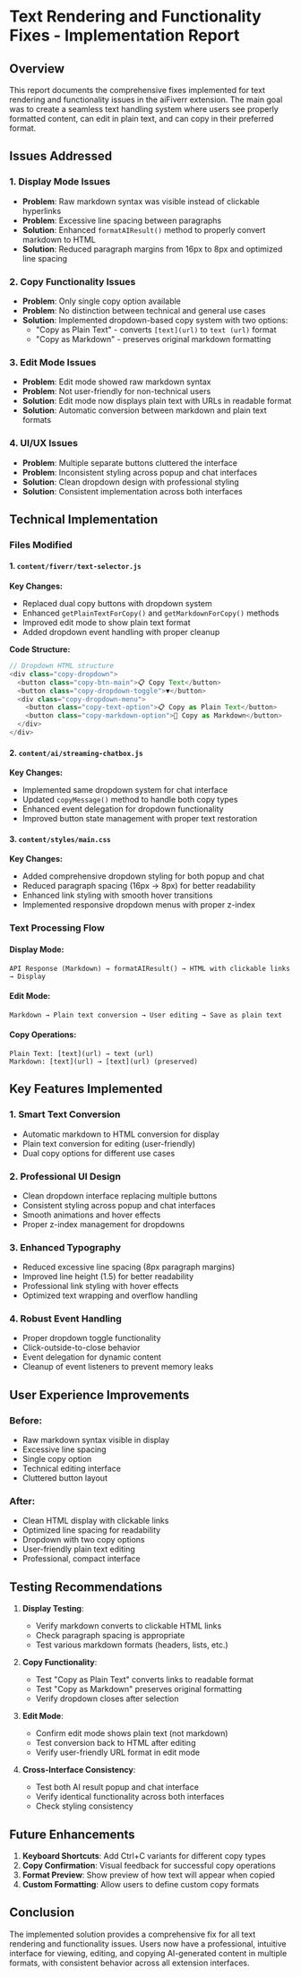 # Text Rendering and Functionality Fixes - Implementation Report

## Overview
This report documents the comprehensive fixes implemented for text rendering and functionality issues in the aiFiverr extension. The main goal was to create a seamless text handling system where users see properly formatted content, can edit in plain text, and can copy in their preferred format.

## Issues Addressed

### 1. **Display Mode Issues**
- **Problem**: Raw markdown syntax was visible instead of clickable hyperlinks
- **Problem**: Excessive line spacing between paragraphs
- **Solution**: Enhanced `formatAIResult()` method to properly convert markdown to HTML
- **Solution**: Reduced paragraph margins from 16px to 8px and optimized line spacing

### 2. **Copy Functionality Issues**
- **Problem**: Only single copy option available
- **Problem**: No distinction between technical and general use cases
- **Solution**: Implemented dropdown-based copy system with two options:
  - "Copy as Plain Text" - converts `[text](url)` to `text (url)` format
  - "Copy as Markdown" - preserves original markdown formatting

### 3. **Edit Mode Issues**
- **Problem**: Edit mode showed raw markdown syntax
- **Problem**: Not user-friendly for non-technical users
- **Solution**: Edit mode now displays plain text with URLs in readable format
- **Solution**: Automatic conversion between markdown and plain text formats

### 4. **UI/UX Issues**
- **Problem**: Multiple separate buttons cluttered the interface
- **Problem**: Inconsistent styling across popup and chat interfaces
- **Solution**: Clean dropdown design with professional styling
- **Solution**: Consistent implementation across both interfaces

## Technical Implementation

### Files Modified

#### 1. `content/fiverr/text-selector.js`
**Key Changes:**
- Replaced dual copy buttons with dropdown system
- Enhanced `getPlainTextForCopy()` and `getMarkdownForCopy()` methods
- Improved edit mode to show plain text format
- Added dropdown event handling with proper cleanup

**Code Structure:**
```javascript
// Dropdown HTML structure
<div class="copy-dropdown">
  <button class="copy-btn-main">📋 Copy Text</button>
  <button class="copy-dropdown-toggle">▼</button>
  <div class="copy-dropdown-menu">
    <button class="copy-text-option">📋 Copy as Plain Text</button>
    <button class="copy-markdown-option">📝 Copy as Markdown</button>
  </div>
</div>
```

#### 2. `content/ai/streaming-chatbox.js`
**Key Changes:**
- Implemented same dropdown system for chat interface
- Updated `copyMessage()` method to handle both copy types
- Enhanced event delegation for dropdown functionality
- Improved button state management with proper text restoration

#### 3. `content/styles/main.css`
**Key Changes:**
- Added comprehensive dropdown styling for both popup and chat
- Reduced paragraph spacing (16px → 8px) for better readability
- Enhanced link styling with smooth hover transitions
- Implemented responsive dropdown menus with proper z-index

### Text Processing Flow

#### Display Mode:
```
API Response (Markdown) → formatAIResult() → HTML with clickable links → Display
```

#### Edit Mode:
```
Markdown → Plain text conversion → User editing → Save as plain text
```

#### Copy Operations:
```
Plain Text: [text](url) → text (url)
Markdown: [text](url) → [text](url) (preserved)
```

## Key Features Implemented

### 1. **Smart Text Conversion**
- Automatic markdown to HTML conversion for display
- Plain text conversion for editing (user-friendly)
- Dual copy options for different use cases

### 2. **Professional UI Design**
- Clean dropdown interface replacing multiple buttons
- Consistent styling across popup and chat interfaces
- Smooth animations and hover effects
- Proper z-index management for dropdowns

### 3. **Enhanced Typography**
- Reduced excessive line spacing (8px paragraph margins)
- Improved line height (1.5) for better readability
- Professional link styling with hover effects
- Optimized text wrapping and overflow handling

### 4. **Robust Event Handling**
- Proper dropdown toggle functionality
- Click-outside-to-close behavior
- Event delegation for dynamic content
- Cleanup of event listeners to prevent memory leaks

## User Experience Improvements

### Before:
- Raw markdown syntax visible in display
- Excessive line spacing
- Single copy option
- Technical editing interface
- Cluttered button layout

### After:
- Clean HTML display with clickable links
- Optimized line spacing for readability
- Dropdown with two copy options
- User-friendly plain text editing
- Professional, compact interface

## Testing Recommendations

1. **Display Testing**:
   - Verify markdown converts to clickable HTML links
   - Check paragraph spacing is appropriate
   - Test various markdown formats (headers, lists, etc.)

2. **Copy Functionality**:
   - Test "Copy as Plain Text" converts links to readable format
   - Test "Copy as Markdown" preserves original formatting
   - Verify dropdown closes after selection

3. **Edit Mode**:
   - Confirm edit mode shows plain text (not markdown)
   - Test conversion back to HTML after editing
   - Verify user-friendly URL format in edit mode

4. **Cross-Interface Consistency**:
   - Test both AI result popup and chat interface
   - Verify identical functionality across both interfaces
   - Check styling consistency

## Future Enhancements

1. **Keyboard Shortcuts**: Add Ctrl+C variants for different copy types
2. **Copy Confirmation**: Visual feedback for successful copy operations
3. **Format Preview**: Show preview of how text will appear when copied
4. **Custom Formatting**: Allow users to define custom copy formats

## Conclusion

The implemented solution provides a comprehensive fix for all text rendering and functionality issues. Users now have a professional, intuitive interface for viewing, editing, and copying AI-generated content in multiple formats, with consistent behavior across all extension interfaces.
